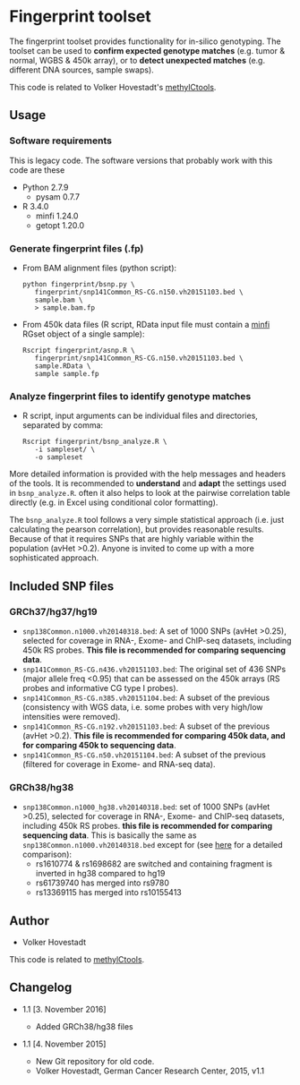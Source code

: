 # Fingerprint toolset

The fingerprint toolset provides functionality for in-silico genotyping. The toolset can be used to __confirm expected genotype matches__ (e.g. tumor & normal, WGBS & 450k array), or to __detect unexpected matches__ (e.g. different DNA sources, sample swaps).

This code is related to Volker Hovestadt's [methylCtools](https://github.com/hovestadt/methylCtools).

## Usage

### Software requirements

This is legacy code. The software versions that probably work with this code are these

 * Python 2.7.9
   * pysam 0.7.7
 * R 3.4.0
   * minfi 1.24.0
   * getopt 1.20.0

### Generate fingerprint files (.fp)

 - From BAM alignment files (python script):
   ```Shell
   python fingerprint/bsnp.py \
      fingerprint/snp141Common_RS-CG.n150.vh20151103.bed \
      sample.bam \
      > sample.bam.fp
   ```
 - From 450k data files (R script, RData input file must contain a [minfi](https://www.bioconductor.org/help/course-materials/2015/BioC2015/methylation450k.html) RGset object of a single sample):
   ```Shell
   Rscript fingerprint/asnp.R \
      fingerprint/snp141Common_RS-CG.n150.vh20151103.bed \
      sample.RData \
      sample sample.fp
   ```

### Analyze fingerprint files to identify genotype matches

 - R script, input arguments can be individual files and directories, separated by comma:
   ```Shell
   Rscript fingerprint/bsnp_analyze.R \
      -i sampleset/ \
      -o sampleset
   ```

More detailed information is provided with the help messages and headers of the tools. It is recommended to __understand__ and __adapt__ the settings used in `bsnp_analyze.R`. often it also helps to look at the pairwise correlation table directly (e.g. in Excel using conditional color formatting).

The `bsnp_analyze.R` tool follows a very simple statistical approach (i.e. just calculating the pearson correlation), but provides reasonable results. Because of that it requires SNPs that are highly variable within the population (avHet >0.2). Anyone is invited to come up with a more sophisticated approach.
 
## Included SNP files

### GRCh37/hg37/hg19

- `snp138Common.n1000.vh20140318.bed`: A set of 1000 SNPs (avHet >0.25), selected for coverage in RNA-, Exome- and ChIP-seq datasets, including 450k RS probes. **This file is recommended for comparing sequencing data**.
- `snp141Common_RS-CG.n436.vh20151103.bed`: The original set of 436 SNPs (major allele freq <0.95) that can be assessed on the 450k arrays (RS probes and informative CG type I probes).
- `snp141Common_RS-CG.n385.vh20151104.bed`: A subset of the previous (consistency with WGS data, i.e. some probes with very high/low intensities were removed).
- `snp141Common_RS-CG.n192.vh20151103.bed`: A subset of the previous (avHet >0.2). **This file is recommended for comparing 450k data, and for comparing 450k to sequencing data**.
- `snp141Common_RS-CG.n50.vh20151104.bed`: A subset of the previous (filtered for coverage in Exome- and RNA-seq data).

### GRCh38/hg38

- `snp138Common.n1000_hg38.vh20140318.bed`: set of 1000 SNPs (avHet >0.25), selected for coverage in RNA-, Exome- and ChIP-seq datasets, including 450k RS probes. **this file is recommended for comparing sequencing data**. This is basically the same as `snp138Common.n1000.vh20140318.bed` except for (see [here](snp138Common.n1000_hg38.vh20140318_comparison.xlsx) for a detailed comparison):
  - rs1610774 & rs1698682 are switched and containing fragment is inverted in hg38 compared to hg19
  - rs61739740 has merged into rs9780
  - rs13369115 has merged into rs10155413



## Author

* Volker Hovestadt

This code is related to [methylCtools](https://github.com/hovestadt/methylCtools).

## Changelog

- 1.1 [3. November 2016]
  - Added GRCh38/hg38 files

- 1.1 [4. November 2015]
  - New Git repository for old code.
  - Volker Hovestadt, German Cancer Research Center, 2015, v1.1
